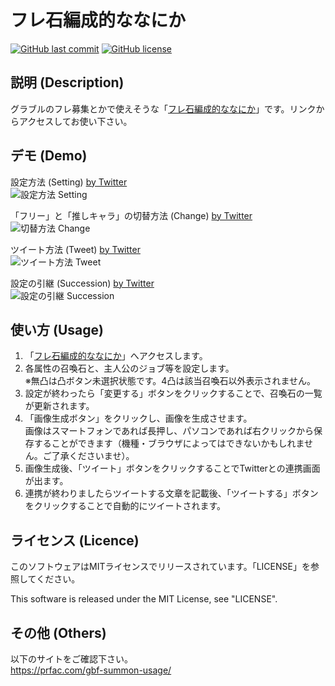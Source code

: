 フレ石編成的ななにか
=====
[![GitHub last commit](https://img.shields.io/github/last-commit/micelle/gbf_Summon.svg)](https://github.com/micelle/gbf_Summon/commits/)
[![GitHub license](https://img.shields.io/github/license/micelle/gbf_Summon.svg)](https://github.com/micelle/gbf_Summon/blob/master/LICENSE)


## 説明 (Description)
グラブルのフレ募集とかで使えそうな「[フレ石編成的ななにか](https://prfac.com/gbf/summon/)」です。リンクからアクセスしてお使い下さい。


## デモ (Demo)
設定方法 (Setting)
[by Twitter](https://twitter.com/micelle9/status/854295977867358208)  
![設定方法 Setting](https://prfac.com/wp-content/uploads/2017/07/gif-bb0d5ca030.gif)

「フリー」と「推しキャラ」の切替方法 (Change)
[by Twitter](https://twitter.com/micelle9/status/859320723084410880)  
![切替方法 Change](https://prfac.com/wp-content/uploads/2017/07/gif-b6238bf97c.gif)

ツイート方法 (Tweet)
[by Twitter](https://twitter.com/micelle9/status/881114761114533888)  
![ツイート方法 Tweet](https://prfac.com/wp-content/uploads/2017/07/gif-0be337aad0.gif)

設定の引継 (Succession)
[by Twitter](https://twitter.com/micelle9/status/885337733610127360)  
![設定の引継 Succession](https://prfac.com/wp-content/uploads/2017/08/gif-ca16dd3e40.gif)


## 使い方 (Usage)
1. 「[フレ石編成的ななにか](https://prfac.com/gbf/summon/)」へアクセスします。
2. 各属性の召喚石と、主人公のジョブ等を設定します。  
   ※無凸は凸ボタン未選択状態です。4凸は該当召喚石以外表示されません。
3. 設定が終わったら「変更する」ボタンをクリックすることで、召喚石の一覧が更新されます。
4. 「画像生成ボタン」をクリックし、画像を生成させます。  
   画像はスマートフォンであれば長押し、パソコンであれば右クリックから保存することができます（機種・ブラウザによってはできないかもしれません。ご了承くださいませ）。
5. 画像生成後、「ツイート」ボタンをクリックすることでTwitterとの連携画面が出ます。
6. 連携が終わりましたらツイートする文章を記載後、「ツイートする」ボタンをクリックすることで自動的にツイートされます。


## ライセンス (Licence)
このソフトウェアはMITライセンスでリリースされています。「LICENSE」を参照してください。

This software is released under the MIT License, see "LICENSE".


## その他 (Others)
以下のサイトをご確認下さい。  
https://prfac.com/gbf-summon-usage/
